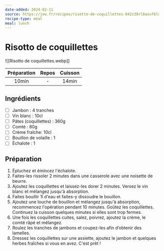 ```yaml
---
date-added: 2024-02-11
source: https://jow.fr/recipes/risotto-de-coquillettes-842z38rl8axuf6ld0377
recipe-type: meal
meal: lunch
---
```


# Risotto de coquillettes

![[Risotto de coquillettes.webp]]

| Préparation | Repos | Cuisson |
|:-----------:|:-----:|:-------:|
|    10min    |   -   |  14min  |

## Ingrédients

- [ ] Jambon : 4 tranches
- [ ] Vin blanc : 10cl
- [ ] Pâtes (coquillettes) : 360g
- [ ] Comté : 80g
- [ ] Crème fraîche: 10cl
- [ ] Bouillon de volaille : 1
- [ ] Échalote : 1

## Préparation

1. Épluchez et émincez l'échalote.
2. Faites-les rissoler 2 minutes dans une casserole avec une noisette de beurre.
3. Ajoutez les coquillettes et laissez-les dorer 2 minutes. Versez le vin blanc et mélangez jusqu'à absorption.
4. Faites bouillir 1l d'eau et faites-y dissoudre le bouillon.
5. Ajoutez une louche de bouillon et mélangez jusqu'à absorption, recommencez l'opération pendant 10 minutes. Goûtez les coquillettes. Continuez la cuisson quelques minutes si elles sont trop fermes.
6. Une fois les coquillettes cuites, salez, poivrez, ajoutez la crème, le comté râpé et mélangez.
7. Roulez les tranches de jambons et coupez-les afin d’obtenir des lamelles.
8. Dressez les coquillettes sur une assiette, ajoutez le jambon et quelques herbes fraîches si vous en avez. C'est prêt !
